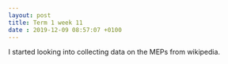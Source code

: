 ```yaml
---
layout: post
title: Term 1 week 11
date : 2019-12-09 08:57:07 +0100
---
```


I started looking into collecting data on the MEPs from wikipedia.